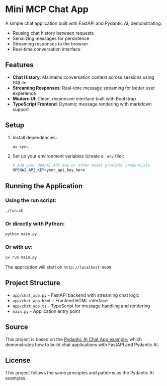 # Mini MCP Chat App

A simple chat application built with FastAPI and Pydantic AI, demonstrating:

- Reusing chat history between requests
- Serializing messages for persistence
- Streaming responses to the browser
- Real-time conversation interface

## Features

- **Chat History**: Maintains conversation context across sessions using SQLite
- **Streaming Responses**: Real-time message streaming for better user experience
- **Modern UI**: Clean, responsive interface built with Bootstrap
- **TypeScript Frontend**: Dynamic message rendering with markdown support

## Setup

1. Install dependencies:
   ```bash
   uv sync
   ```

2. Set up your environment variables (create a `.env` file):
   ```bash
   # Add your OpenAI API key or other model provider credentials
   OPENAI_API_KEY=your_api_key_here
   ```

## Running the Application

### Using the run script:
```bash
./run.sh
```

### Or directly with Python:
```bash
python main.py
```

### Or with uv:
```bash
uv run main.py
```

The application will start on `http://localhost:8000`

## Project Structure

- `app/chat_app.py` - FastAPI backend with streaming chat logic
- `app/chat_app.html` - Frontend HTML interface
- `app/chat_app.ts` - TypeScript for message handling and rendering
- `main.py` - Application entry point

## Source

This project is based on the [Pydantic AI Chat App example](https://ai.pydantic.dev/examples/chat-app/), which demonstrates how to build chat applications with FastAPI and Pydantic AI.

## License

This project follows the same principles and patterns as the Pydantic AI examples.
